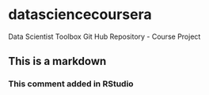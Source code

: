 # datasciencecoursera
Data Scientist Toolbox Git Hub Repository - Course Project
## This is a markdown
### This comment added in RStudio
